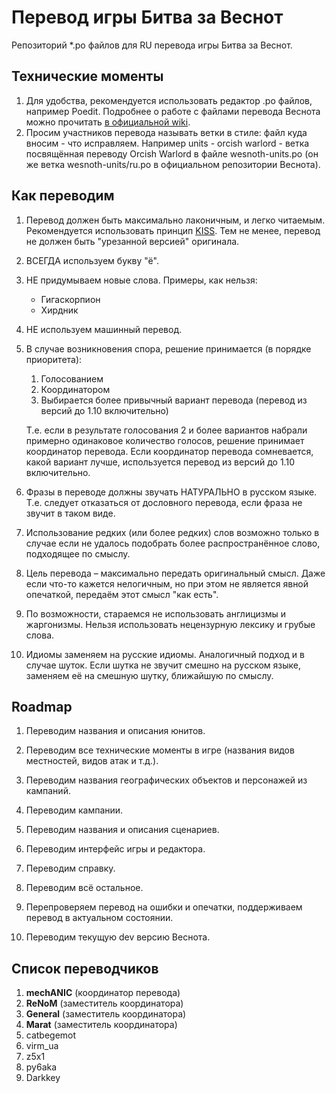 # Перевод игры Битва за Веснот
Репозиторий *.po файлов для RU перевода игры Битва за Веснот.

## Технические моменты
1. Для удобства, рекомендуется использовать редактор .po файлов, например Poedit. Подробнее о работе с файлами перевода Веснота можно прочитать [в официальной wiki](https://wiki.wesnoth.org/GettextForTranslators).
2. Просим участников перевода называть ветки в стиле: файл куда вносим - что исправляем.
Например units - orcish warlord - ветка посвящённая переводу Orcish Warlord в файле wesnoth-units.po (он же ветка wesnoth-units/ru.po в официальном репозитории Веснота).

## Как переводим

1. Перевод должен быть максимально лаконичным, и легко читаемым. Рекомендуется использовать принцип [KISS](https://ru.wikipedia.org/wiki/KISS_(%D0%BF%D1%80%D0%B8%D0%BD%D1%86%D0%B8%D0%BF)). Тем не менее, перевод не должен быть "урезанной версией" оригинала.

2. ВСЕГДА используем букву "ё".

3. НЕ придумываем новые слова. Примеры, как нельзя:
   * Гигаскорпион
   * Хирдник

4. НЕ используем машинный перевод.

5. В случае возникновения спора, решение принимается (в порядке приоритета):
   1. Голосованием
   2. Координатором
   3. Выбирается более привычный вариант перевода (перевод из версий до 1.10 включительно)

   Т.е. если в результате голосования 2 и более вариантов набрали примерно одинаковое количество голосов, решение принимает координатор перевода. Если координатор перевода сомневается, какой вариант лучше, используется перевод из версий до 1.10 включительно.

6. Фразы в переводе должны звучать НАТУРАЛЬНО в русском языке. Т.е. следует отказаться от дословного перевода, если фраза не звучит в таком виде.

7. Использование редких (или более редких) слов возможно только в случае если не удалось подобрать более распространённое слово, подходящее по смыслу.

8. Цель перевода – максимально передать оригинальный смысл. Даже если что-то кажется нелогичным, но при этом не является явной опечаткой, передаём этот смысл "как есть".

9. По возможности, стараемся не использовать англицизмы и жаргонизмы. Нельзя использовать нецензурную лексику и грубые слова.

10. Идиомы заменяем на русские идиомы. Аналогичный подход и в случае шуток. Если шутка не звучит смешно на русском языке, заменяем её на смешную шутку, ближайшую по смыслу.

## Roadmap

1. Переводим названия и описания юнитов.

2. Переводим все технические моменты в игре (названия видов местностей, видов атак и т.д.).

3. Переводим названия географических объектов и персонажей из кампаний.

4. Переводим кампании.

5. Переводим названия и описания сценариев.

6. Переводим интерфейс игры и редактора.

7. Переводим справку.

8. Переводим всё остальное.

9. Перепроверяем перевод на ошибки и опечатки, поддерживаем перевод в актуальном состоянии.

10. Переводим текущую dev версию Веснота.

## Список переводчиков
1. **mechANIC** (координатор перевода)
2. **ReNoM** (заместитель координатора)
3. **General** (заместитель координатора)
4. **Marat** (заместитель координатора)
5. catbegemot
6. virm_ua
7. z5x1
8. py6aka
9. Darkkey
